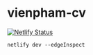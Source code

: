 # vienpham-cv

[![Netlify Status](https://api.netlify.com/api/v1/badges/528e8031-0a6c-4ed6-b024-89059b7ac915/deploy-status)](https://app.netlify.com/sites/vienresume/deploys)

```cli
netlify dev --edgeInspect
```